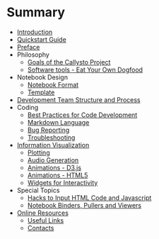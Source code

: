 # Summary

* [Introduction](README.md)
* [Quickstart Guide](quickstart.md)
* [Preface](introduction.md)
* Philosophy
    * [Goals of the Callysto Project](goals.md)
    * [Software tools - Eat Your Own Dogfood](tools1.md)
* Notebook Design
    * [Notebook Format](notebook-format.md)
    * [Template](notebook-template.md)
* [Development Team Structure and Process](teams.md)
* Coding
    * [Best Practices for Code Development](best-practices.md)
    * [Markdown Language](markdown.md)
    * [Bug Reporting](bug-reporting.md)
    * [Troubleshooting](troubleshooting.md)
* [Information Visualization](infovis.md)
    * [Plotting](plotting.md)
    * [Audio Generation](audio.md)
    * [Animations - D3.js](animation.md)
    * [Animations - HTML5](animate-graphs.md)
    * [Widgets for Interactivity](widgets.md)
* Special Topics      
    * [Hacks to Input HTML Code and Javascript](hacks.md)
    * [Notebook Binders, Pullers and Viewers](nbviewers.md)
* [Online Resources](internal-links.md)
    * [Useful Links](useful-links.md)
    * [Contacts](contacts.md)
